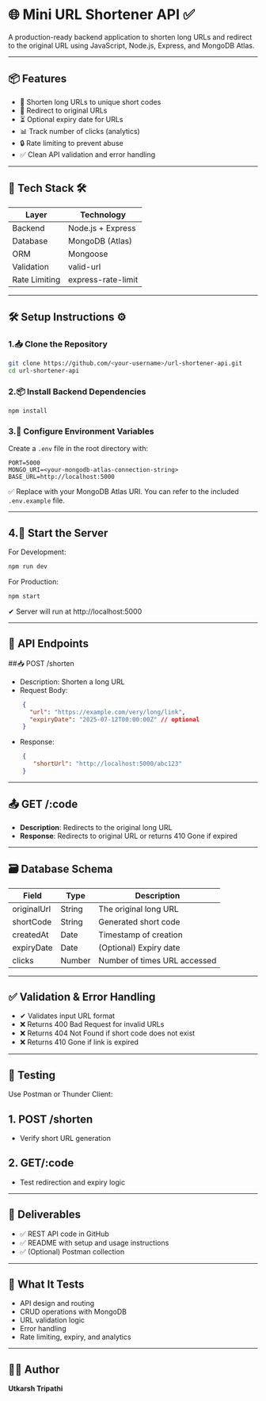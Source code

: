 
# 🌐 Mini URL Shortener API ✅

A production-ready backend application to shorten long URLs and redirect to the original URL using JavaScript, Node.js, Express, and MongoDB Atlas.

---

## 📦 Features

- 🔗 Shorten long URLs to unique short codes
- 🚀 Redirect to original URLs
- ⏳ Optional expiry date for URLs
- 📊 Track number of clicks (analytics)
- 🔒 Rate limiting to prevent abuse
- ✅ Clean API validation and error handling

---

## 🧰 Tech Stack 🛠️

| Layer       | Technology               |
|-------------|--------------------------|
| Backend     | Node.js + Express        |
| Database    | MongoDB (Atlas)          |
| ORM         | Mongoose                 |
| Validation  | valid-url                |
| Rate Limiting| express-rate-limit      |

---

## 🛠️ Setup Instructions ⚙️

### 1.📥 Clone the Repository

```bash
git clone https://github.com/<your-username>/url-shortener-api.git
cd url-shortener-api
```

### 2.📦 Install Backend Dependencies

```bash
npm install
```

### 3.🔑 Configure Environment Variables

Create a `.env` file in the root directory with:

```env
PORT=5000
MONGO_URI=<your-mongodb-atlas-connection-string>
BASE_URL=http://localhost:5000
```
✅ Replace <your-mongodb-atlas-connection-string> with your MongoDB Atlas URI.
You can refer to the included `.env.example` file.

---

## 4.🚀 Start the Server

For Development:
```bash
npm run dev
```
For Production:
```bash
npm start
```
✔ Server will run at http://localhost:5000

---

## 🔗 API Endpoints

##📥 POST /shorten
  - Description: Shorten a long URL
  - Request Body:

```json
    {
      "url": "https://example.com/very/long/link",
      "expiryDate": "2025-07-12T00:00:00Z" // optional
    }
```
  - Response:
```json
    {
       "shortUrl": "http://localhost:5000/abc123"
    }
```

---

## 📤 GET /:code

- **Description**: Redirects to the original long URL
- **Response**: Redirects to original URL or returns 410 Gone if expired

---

## 🗃️ Database Schema

| Field       | Type    |  Description                  |
|-------------|---------|-------------------------------|
| originalUrl | String  | The original long URL         |
| shortCode   | String  | Generated short code          |
| createdAt   | Date    | Timestamp of creation         |
| expiryDate  | Date    | (Optional) Expiry date        |
| clicks      | Number  | Number of times URL accessed  |

---

## ✅ Validation & Error Handling

- ✔ Validates input URL format
- ❌ Returns 400 Bad Request for invalid URLs
- ❌ Returns 404 Not Found if short code does not exist
- ❌ Returns 410 Gone if link is expired


---

## 🧪 Testing

Use Postman or Thunder Client:

## 1. POST /shorten
  - Verify short URL generation
## 2. GET/:code
  - Test redirection and expiry logic
    
---

## 🎯 Deliverables
   - ✅ REST API code in GitHub
   - ✅ README with setup and usage instructions
   - ✅ (Optional) Postman collection

---

## 📌 What It Tests

   - API design and routing
   - CRUD operations with MongoDB
   - URL validation logic
   - Error handling
   - Rate limiting, expiry, and analytics

---

## 👨‍💻 Author

**Utkarsh Tripathi**  
